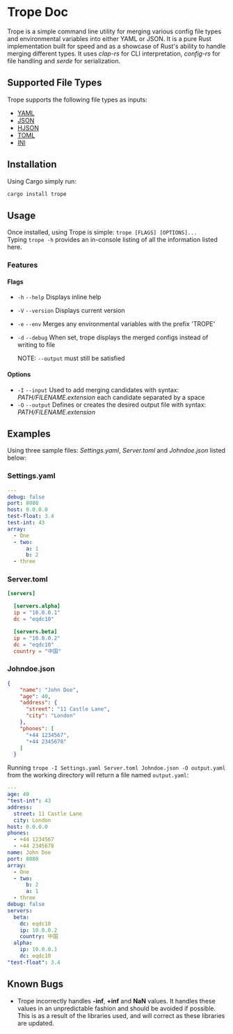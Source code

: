 # Trope Doc

Trope is a simple command line utility for merging various config file types and environmental variables into
either YAML or JSON. It is a pure Rust implementation built for speed and as a showcase of Rust's ability to
handle merging different types. It uses *clap-rs* for CLI interpretation, *config-rs* for
file handling and *serde* for serialization.

## Supported File Types

Trope supports the following file types as inputs:

* [YAML](http://yaml.org/spec/1.2/spec.html)
* [JSON](https://tools.ietf.org/html/rfc7159)
* [HJSON](https://hjson.org/)
* [TOML](https://npf.io/2014/08/intro-to-toml/)
* [INI](https://en.wikipedia.org/wiki/INI_file)

## Installation

Using Cargo simply run:
```zsh
cargo install trope
```

## Usage

Once installed, using Trope is simple: `trope [FLAGS] [OPTIONS]...`  
Typing `trope -h` provides an in-console listing of all the information listed here.

### Features

#### Flags

* `-h` `--help` Displays inline help
* `-V` `--version` Displays current version
* `-e` `--env` Merges any environmental variables with the prefix 'TROPE'
* `-d` `--debug` When set, trope displays the merged configs instead of writing to file
  
  NOTE: `--output` must still be satisfied

#### Options

* `-I` `--input` Used to add merging candidates with syntax: *PATH/FILENAME.extension* each candidate separated by a space
* `-O` `--output` Defines or creates the desired output file with syntax: *PATH/FILENAME.extension*

## Examples

Using three sample files: *Settings.yaml*, *Server.toml* and *Johndoe.json* listed below:

### Settings.yaml

```yaml
---
debug: false
port: 8080
host: 0.0.0.0
test-float: 3.4
test-int: 43
array:
  - One
  - two:
      a: 1
      b: 2
  - three
```

### Server.toml

```toml
[servers]

  [servers.alpha]
  ip = "10.0.0.1"
  dc = "eqdc10"

  [servers.beta]
  ip = "10.0.0.2"
  dc = "eqdc10"
  country = "中国"
```

### Johndoe.json

```json
{
    "name": "John Doe",
    "age": 40,
    "address": {
      "street": "11 Castle Lane",
      "city": "London"
    },
    "phones": [
      "+44 1234567",
      "+44 2345678"
    ]
  }
```

Running `trope -I Settings.yaml Server.toml Johndoe.json -O output.yaml` from the working directory will return a file named `output.yaml`:

```yaml
---
age: 40
"test-int": 43
address:
  street: 11 Castle Lane
  city: London
host: 0.0.0.0
phones:
  - +44 1234567
  - +44 2345678
name: John Doe
port: 8080
array:
  - One
  - two:
      b: 2
      a: 1
  - three
debug: false
servers:
  beta:
    dc: eqdc10
    ip: 10.0.0.2
    country: 中国
  alpha:
    ip: 10.0.0.1
    dc: eqdc10
"test-float": 3.4
```

## Known Bugs

* Trope incorrectly handles **-inf**, **+inf** and **NaN** values.
  It handles these values in an unpredictable fashion and should be
  avoided if possible.  This is as a result of the libraries used,
  and will correct as these libraries are updated.